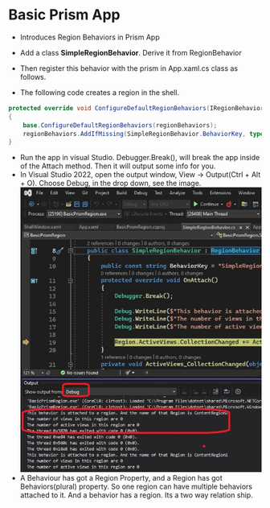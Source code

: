 # Basic Prism App
- Introduces Region Behaviors in Prism App

- Add a class **SimpleRegionBehavior**. Derive it from RegionBehavior
- Then register this behavior with the prism in App.xaml.cs class as follows.
- The following code creates a region in the shell.
```cs
protected override void ConfigureDefaultRegionBehaviors(IRegionBehaviorFactory regionBehaviors)
{
    base.ConfigureDefaultRegionBehaviors(regionBehaviors);
    regionBehaviors.AddIfMissing(SimpleRegionBehavior.BehaviorKey, typeof(SimpleRegionBehavior));
}
```

- Run the app in visual Studio. Debugger.Break(), will break the app inside of the Attach method. Then it will output some info for you.
- In Visual Studio 2022, open the output window, View -> Output(Ctrl + Alt + O). Choose Debug, in the drop down, see the image.
![Choose Prism Template](./images/20OuputWindowShowingRegionData20.jpg)
- A Behaviour has got a Region Property, and a Region has got Behaviors(plural) property. So one region can have multiple behaviors attached to it. And a behavior has a region. Its a two way relation ship.